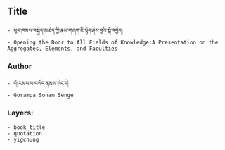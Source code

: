 ## Title
	- ཕུང་ཁམས་བསྐྱེད་མཆེད་ཀྱི་རྣམ་གཞག་ཇི་སྙེད་ཤེས་བྱའི་སྒོ་འབྱེད།
	- Opening the Door to All Fields of Knowledge:A Presentation on the Aggregates, Elements, and Faculties

### Author
	- གོ་རམས་པ་བསོད་ནམས་སེང་གེ
	- Gorampa Sonam Senge

### Layers:
	- book_title
	- quotation
	- yigchung
